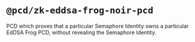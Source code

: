 # `@pcd/zk-eddsa-frog-noir-pcd`

PCD which proves that a particular Semaphore Identity owns a particular EdDSA Frog PCD,
without revealing the Semaphore Identity.
